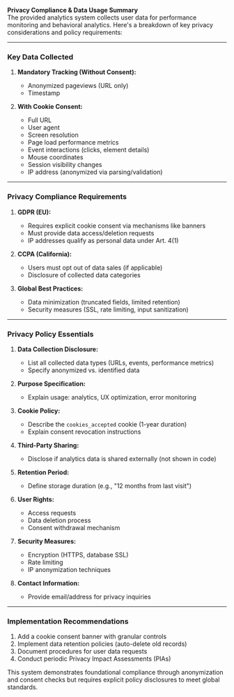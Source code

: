 **Privacy Compliance & Data Usage Summary**  
The provided analytics system collects user data for performance monitoring and behavioral analytics. Here's a breakdown of key privacy considerations and policy requirements:

---

### **Key Data Collected**
1. **Mandatory Tracking (Without Consent):**
   - Anonymized pageviews (URL only)
   - Timestamp

2. **With Cookie Consent:**
   - Full URL
   - User agent
   - Screen resolution
   - Page load performance metrics
   - Event interactions (clicks, element details)
   - Mouse coordinates
   - Session visibility changes
   - IP address (anonymized via parsing/validation)

---

### **Privacy Compliance Requirements**
1. **GDPR (EU):**
   - Requires explicit cookie consent via mechanisms like banners
   - Must provide data access/deletion requests
   - IP addresses qualify as personal data under Art. 4(1)

2. **CCPA (California):**
   - Users must opt out of data sales (if applicable)
   - Disclosure of collected data categories

3. **Global Best Practices:**
   - Data minimization (truncated fields, limited retention)
   - Security measures (SSL, rate limiting, input sanitization)

---

### **Privacy Policy Essentials**
1. **Data Collection Disclosure:**
   - List all collected data types (URLs, events, performance metrics)
   - Specify anonymized vs. identified data

2. **Purpose Specification:**
   - Explain usage: analytics, UX optimization, error monitoring

3. **Cookie Policy:**
   - Describe the `cookies_accepted` cookie (1-year duration)
   - Explain consent revocation instructions

4. **Third-Party Sharing:**
   - Disclose if analytics data is shared externally (not shown in code)

5. **Retention Period:**
   - Define storage duration (e.g., "12 months from last visit")

6. **User Rights:**
   - Access requests
   - Data deletion process
   - Consent withdrawal mechanism

7. **Security Measures:**
   - Encryption (HTTPS, database SSL)
   - Rate limiting
   - IP anonymization techniques

8. **Contact Information:**
   - Provide email/address for privacy inquiries

---

### **Implementation Recommendations**
1. Add a cookie consent banner with granular controls
2. Implement data retention policies (auto-delete old records)
3. Document procedures for user data requests
4. Conduct periodic Privacy Impact Assessments (PIAs)

This system demonstrates foundational compliance through anonymization and consent checks but requires explicit policy disclosures to meet global standards.